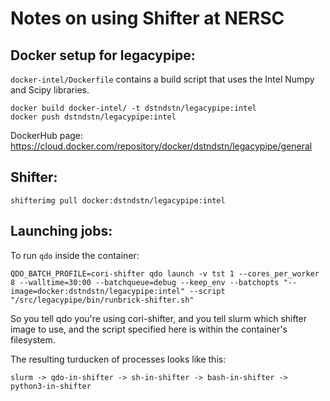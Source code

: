 # Notes on using Shifter at NERSC


## Docker setup for legacypipe:

`docker-intel/Dockerfile` contains a build script that uses the Intel Numpy and Scipy libraries.

```
docker build docker-intel/ -t dstndstn/legacypipe:intel
docker push dstndstn/legacypipe:intel
```

DockerHub page: <https://cloud.docker.com/repository/docker/dstndstn/legacypipe/general>

## Shifter:

```
shifterimg pull docker:dstndstn/legacypipe:intel
```

## Launching jobs:

To run `qdo` inside the container:

```
QDO_BATCH_PROFILE=cori-shifter qdo launch -v tst 1 --cores_per_worker 8 --walltime=30:00 --batchqueue=debug --keep_env --batchopts "--image=docker:dstndstn/legacypipe:intel" --script "/src/legacypipe/bin/runbrick-shifter.sh"
```

So you tell qdo you're using cori-shifter, and you tell slurm which shifter image to use, and the script specified here is within the container's filesystem.

The resulting turducken of processes looks like this:
```
slurm -> qdo-in-shifter -> sh-in-shifter -> bash-in-shifter -> python3-in-shifter
```
